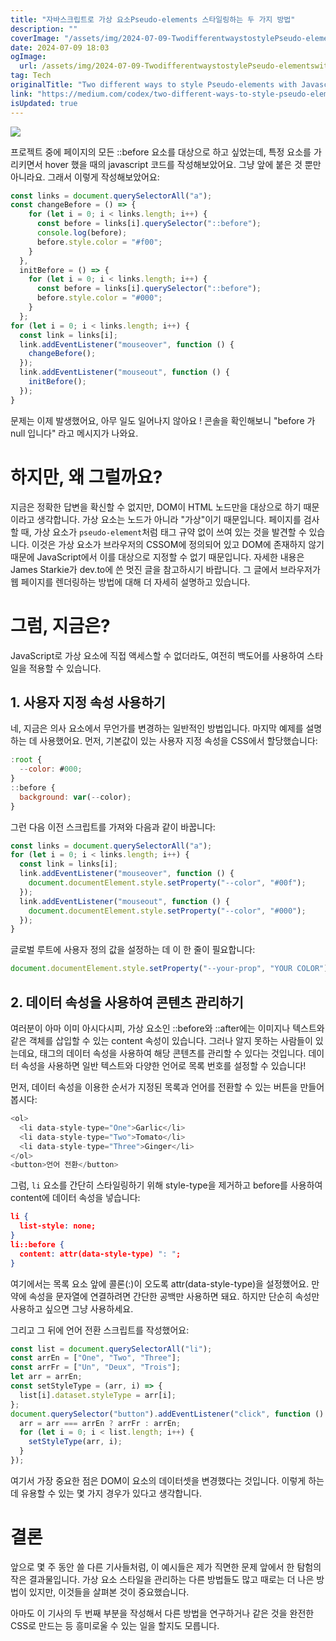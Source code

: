 ```yaml
---
title: "자바스크립트로 가상 요소Pseudo-elements 스타일링하는 두 가지 방법"
description: ""
coverImage: "/assets/img/2024-07-09-TwodifferentwaystostylePseudo-elementswithJavascript_0.png"
date: 2024-07-09 18:03
ogImage:
  url: /assets/img/2024-07-09-TwodifferentwaystostylePseudo-elementswithJavascript_0.png
tag: Tech
originalTitle: "Two different ways to style Pseudo-elements with Javascript"
link: "https://medium.com/codex/two-different-ways-to-style-pseudo-elements-with-javascript-3d9260d9c61b"
isUpdated: true
---
```


<img src="/assets/img/2024-07-09-TwodifferentwaystostylePseudo-elementswithJavascript_0.png" />

프로젝트 중에 페이지의 모든 ::before 요소를 대상으로 하고 싶었는데, 특정 요소를 가리키면서 hover 했을 때의 javascript 코드를 작성해보았어요. 그냥 앞에 붙은 것 뿐만 아니라요. 그래서 이렇게 작성해보았어요:

```js
const links = document.querySelectorAll("a");
const changeBefore = () => {
    for (let i = 0; i < links.length; i++) {
      const before = links[i].querySelector("::before");
      console.log(before);
      before.style.color = "#f00";
    }
  },
  initBefore = () => {
    for (let i = 0; i < links.length; i++) {
      const before = links[i].querySelector("::before");
      before.style.color = "#000";
    }
  };
for (let i = 0; i < links.length; i++) {
  const link = links[i];
  link.addEventListener("mouseover", function () {
    changeBefore();
  });
  link.addEventListener("mouseout", function () {
    initBefore();
  });
}
```

문제는 이제 발생했어요, 아무 일도 일어나지 않아요 ! 콘솔을 확인해보니 "before 가 null 입니다" 라고 메시지가 나와요.

<!-- seedividend - 사각형 -->

<ins class="adsbygoogle"
     style="display:block"
     data-ad-client="ca-pub-4877378276818686"
     data-ad-slot="1898504329"
     data-ad-format="auto"
     data-full-width-responsive="true"></ins>

<script>
     (adsbygoogle = window.adsbygoogle || []).push({});
</script>

# 하지만, 왜 그럴까요?

지금은 정확한 답변을 확신할 수 없지만, DOM이 HTML 노드만을 대상으로 하기 때문이라고 생각합니다. 가상 요소는 노드가 아니라 "가상"이기 때문입니다. 페이지를 검사할 때, 가상 요소가 `pseudo-element`처럼 태그 규약 없이 쓰여 있는 것을 발견할 수 있습니다. 이것은 가상 요소가 브라우저의 CSSOM에 정의되어 있고 DOM에 존재하지 않기 때문에 JavaScript에서 이를 대상으로 지정할 수 없기 때문입니다.
자세한 내용은 James Starkie가 dev.to에 쓴 멋진 글을 참고하시기 바랍니다. 그 글에서 브라우저가 웹 페이지를 렌더링하는 방법에 대해 더 자세히 설명하고 있습니다.

# 그럼, 지금은?

JavaScript로 가상 요소에 직접 액세스할 수 없더라도, 여전히 백도어를 사용하여 스타일을 적용할 수 있습니다.

<!-- seedividend - 사각형 -->

<ins class="adsbygoogle"
     style="display:block"
     data-ad-client="ca-pub-4877378276818686"
     data-ad-slot="1898504329"
     data-ad-format="auto"
     data-full-width-responsive="true"></ins>

<script>
     (adsbygoogle = window.adsbygoogle || []).push({});
</script>

## 1. 사용자 지정 속성 사용하기

네, 지금은 의사 요소에서 무언가를 변경하는 일반적인 방법입니다. 마지막 예제를 설명하는 데 사용했어요. 먼저, 기본값이 있는 사용자 지정 속성을 CSS에서 할당했습니다:

```js
:root {
  --color: #000;
}
::before {
  background: var(--color);
}
```

그런 다음 이전 스크립트를 가져와 다음과 같이 바꿉니다:

<!-- seedividend - 사각형 -->

<ins class="adsbygoogle"
     style="display:block"
     data-ad-client="ca-pub-4877378276818686"
     data-ad-slot="1898504329"
     data-ad-format="auto"
     data-full-width-responsive="true"></ins>

<script>
     (adsbygoogle = window.adsbygoogle || []).push({});
</script>

```js
const links = document.querySelectorAll("a");
for (let i = 0; i < links.length; i++) {
  const link = links[i];
  link.addEventListener("mouseover", function () {
    document.documentElement.style.setProperty("--color", "#00f");
  });
  link.addEventListener("mouseout", function () {
    document.documentElement.style.setProperty("--color", "#000");
  });
}
```

글로벌 루트에 사용자 정의 값을 설정하는 데 이 한 줄이 필요합니다:

```js
document.documentElement.style.setProperty("--your-prop", "YOUR COLOR");
```

## 2. 데이터 속성을 사용하여 콘텐츠 관리하기

<!-- seedividend - 사각형 -->

<ins class="adsbygoogle"
     style="display:block"
     data-ad-client="ca-pub-4877378276818686"
     data-ad-slot="1898504329"
     data-ad-format="auto"
     data-full-width-responsive="true"></ins>

<script>
     (adsbygoogle = window.adsbygoogle || []).push({});
</script>

여러분이 아마 이미 아시다시피, 가상 요소인 ::before와 ::after에는 이미지나 텍스트와 같은 객체를 삽입할 수 있는 content 속성이 있습니다. 그러나 알지 못하는 사람들이 있는데요, 태그의 데이터 속성을 사용하여 해당 콘텐츠를 관리할 수 있다는 것입니다. 데이터 속성을 사용하면 일반 텍스트와 다양한 언어로 목록 번호를 설정할 수 있습니다!

먼저, 데이터 속성을 이용한 순서가 지정된 목록과 언어를 전환할 수 있는 버튼을 만들어봅시다:

```js
<ol>
  <li data-style-type="One">Garlic</li>
  <li data-style-type="Two">Tomato</li>
  <li data-style-type="Three">Ginger</li>
</ol>
<button>언어 전환</button>
```

그럼, `li` 요소를 간단히 스타일링하기 위해 style-type을 제거하고 before를 사용하여 content에 데이터 속성을 넣습니다:

<!-- seedividend - 사각형 -->

<ins class="adsbygoogle"
     style="display:block"
     data-ad-client="ca-pub-4877378276818686"
     data-ad-slot="1898504329"
     data-ad-format="auto"
     data-full-width-responsive="true"></ins>

<script>
     (adsbygoogle = window.adsbygoogle || []).push({});
</script>

```json
li {
  list-style: none;
}
li::before {
  content: attr(data-style-type) ": ";
}
```

여기에서는 목록 요소 앞에 콜론(:)이 오도록 attr(data-style-type)을 설정했어요. 만약에 속성을 문자열에 연결하려면 간단한 공백만 사용하면 돼요. 하지만 단순히 속성만 사용하고 싶으면 그냥 사용하세요.

그리고 그 뒤에 언어 전환 스크립트를 작성했어요:

```js
const list = document.querySelectorAll("li");
const arrEn = ["One", "Two", "Three"];
const arrFr = ["Un", "Deux", "Trois"];
let arr = arrEn;
const setStyleType = (arr, i) => {
  list[i].dataset.styleType = arr[i];
};
document.querySelector("button").addEventListener("click", function () {
  arr = arr === arrEn ? arrFr : arrEn;
  for (let i = 0; i < list.length; i++) {
    setStyleType(arr, i);
  }
});
```

<!-- seedividend - 사각형 -->

<ins class="adsbygoogle"
     style="display:block"
     data-ad-client="ca-pub-4877378276818686"
     data-ad-slot="1898504329"
     data-ad-format="auto"
     data-full-width-responsive="true"></ins>

<script>
     (adsbygoogle = window.adsbygoogle || []).push({});
</script>

여기서 가장 중요한 점은 DOM이 요소의 데이터셋을 변경했다는 것입니다. 이렇게 하는 데 유용할 수 있는 몇 가지 경우가 있다고 생각합니다.

# 결론

앞으로 몇 주 동안 쓸 다른 기사들처럼, 이 예시들은 제가 직면한 문제 앞에서 한 탐험의 작은 결과물입니다. 가상 요소 스타일을 관리하는 다른 방법들도 많고 때로는 더 나은 방법이 있지만, 이것들을 살펴본 것이 중요했습니다.

아마도 이 기사의 두 번째 부분을 작성해서 다른 방법을 연구하거나 같은 것을 완전한 CSS로 만드는 등 흥미로울 수 있는 일을 할지도 모릅니다.
